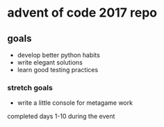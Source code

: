 # advent of code 2017 repo

## goals

  * develop better python habits
  * write elegant solutions
  * learn good testing practices

### stretch goals

  * write a little console for metagame work

completed days 1-10 during the event

